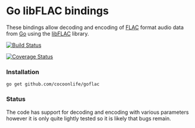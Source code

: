 # Go libFLAC bindings

These bindings allow decoding and encoding of [FLAC](https://xiph.org/flac/)
format audio data from [Go](http://golang.org/) using the
[libFLAC](https://xiph.org/flac/api/) library.

[![Build Status](https://travis-ci.org/cocoonlife/goflac.svg)](https://travis-ci.org/cocoonlife/goflac)

[![Coverage Status](https://coveralls.io/repos/cocoonlife/goflac/badge.svg?branch=master&service=github)](https://coveralls.io/github/cocoonlife/goflac?branch=master)

### Installation

    go get github.com/cocoonlife/goflac

### Status

The code has support for decoding and encoding with various parameters
however it is only quite lightly tested so it is likely that bugs remain.
